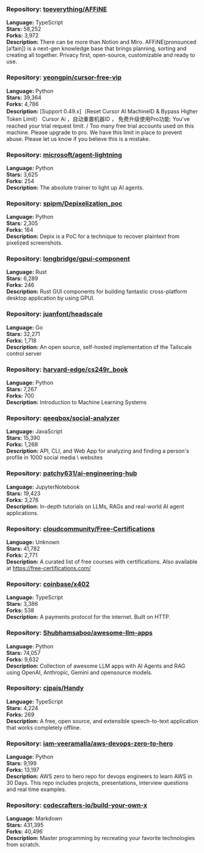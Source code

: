### **Repository:** [toeverything/AFFiNE](https://github.com/toeverything/AFFiNE)

**Language:** TypeScript  
**Stars:** 58,252  
**Forks:** 3,972  
**Description:** There can be more than Notion and Miro. AFFiNE(pronounced [ə‘fain]) is a next-gen knowledge base that brings planning, sorting and creating all together. Privacy first, open-source, customizable and ready to use.

### **Repository:** [yeongpin/cursor-free-vip](https://github.com/yeongpin/cursor-free-vip)

**Language:** Python  
**Stars:** 39,364  
**Forks:** 4,786  
**Description:** [Support 0.49.x]（Reset Cursor AI MachineID & Bypass Higher Token Limit） Cursor Ai ，自动重置机器ID ， 免费升级使用Pro功能: You've reached your trial request limit. / Too many free trial accounts used on this machine. Please upgrade to pro. We have this limit in place to prevent abuse. Please let us know if you believe this is a mistake.

### **Repository:** [microsoft/agent-lightning](https://github.com/microsoft/agent-lightning)

**Language:** Python  
**Stars:** 3,625  
**Forks:** 254  
**Description:** The absolute trainer to light up AI agents.

### **Repository:** [spipm/Depixelization_poc](https://github.com/spipm/Depixelization_poc)

**Language:** Python  
**Stars:** 2,305  
**Forks:** 184  
**Description:** Depix is a PoC for a technique to recover plaintext from pixelized screenshots.

### **Repository:** [longbridge/gpui-component](https://github.com/longbridge/gpui-component)

**Language:** Rust  
**Stars:** 6,289  
**Forks:** 246  
**Description:** Rust GUI components for building fantastic cross-platform desktop application by using GPUI.

### **Repository:** [juanfont/headscale](https://github.com/juanfont/headscale)

**Language:** Go  
**Stars:** 32,271  
**Forks:** 1,718  
**Description:** An open source, self-hosted implementation of the Tailscale control server

### **Repository:** [harvard-edge/cs249r_book](https://github.com/harvard-edge/cs249r_book)

**Language:** Python  
**Stars:** 7,267  
**Forks:** 700  
**Description:** Introduction to Machine Learning Systems

### **Repository:** [qeeqbox/social-analyzer](https://github.com/qeeqbox/social-analyzer)

**Language:** JavaScript  
**Stars:** 15,390  
**Forks:** 1,268  
**Description:** API, CLI, and Web App for analyzing and finding a person's profile in 1000 social media \ websites

### **Repository:** [patchy631/ai-engineering-hub](https://github.com/patchy631/ai-engineering-hub)

**Language:** JupyterNotebook  
**Stars:** 19,423  
**Forks:** 3,276  
**Description:** In-depth tutorials on LLMs, RAGs and real-world AI agent applications.

### **Repository:** [cloudcommunity/Free-Certifications](https://github.com/cloudcommunity/Free-Certifications)

**Language:** Unknown  
**Stars:** 41,782  
**Forks:** 2,771  
**Description:** A curated list of free courses with certifications. Also available at https://free-certifications.com/

### **Repository:** [coinbase/x402](https://github.com/coinbase/x402)

**Language:** TypeScript  
**Stars:** 3,386  
**Forks:** 538  
**Description:** A payments protocol for the internet. Built on HTTP.

### **Repository:** [Shubhamsaboo/awesome-llm-apps](https://github.com/Shubhamsaboo/awesome-llm-apps)

**Language:** Python  
**Stars:** 74,057  
**Forks:** 9,632  
**Description:** Collection of awesome LLM apps with AI Agents and RAG using OpenAI, Anthropic, Gemini and opensource models.

### **Repository:** [cjpais/Handy](https://github.com/cjpais/Handy)

**Language:** TypeScript  
**Stars:** 4,224  
**Forks:** 269  
**Description:** A free, open source, and extensible speech-to-text application that works completely offline.

### **Repository:** [iam-veeramalla/aws-devops-zero-to-hero](https://github.com/iam-veeramalla/aws-devops-zero-to-hero)

**Language:** Python  
**Stars:** 9,199  
**Forks:** 13,197  
**Description:** AWS zero to hero repo for devops engineers to learn AWS in 30 Days. This repo includes projects, presentations, interview questions and real time examples.

### **Repository:** [codecrafters-io/build-your-own-x](https://github.com/codecrafters-io/build-your-own-x)

**Language:** Markdown  
**Stars:** 431,395  
**Forks:** 40,496  
**Description:** Master programming by recreating your favorite technologies from scratch.

